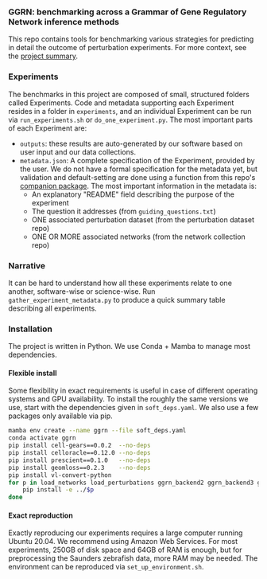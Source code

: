### GGRN: benchmarking across a Grammar of Gene Regulatory Network inference methods 

This repo contains tools for benchmarking various strategies for predicting in detail the outcome of perturbation experiments. For more context, see the [project summary](https://docs.google.com/document/d/1vvZi5c0nU3VTvKiWpEka8AtDORxJ3Ymv0ZzoFQwoDoI/edit).

### Experiments

The benchmarks in this project are composed of small, structured folders called Experiments. Code and metadata supporting each Experiment resides in a folder in `experiments`, and an individual Experiment can be run via `run_experiments.sh` or `do_one_experiment.py`. The most important parts of each Experiment are:

- `outputs`: these results are auto-generated by our software based on user input and our data collections.
- `metadata.json`: A complete specification of the Experiment, provided by the user. We do not have a formal specification for the metadata yet, but validation and default-setting are done using a function from this repo's [companion package](https://github.com/ekernf01/perturbation_benchmarking_package). The most important information in the metadata is:
    - An explanatory "README" field describing the purpose of the experiment
    - The question it addresses (from `guiding_questions.txt`)
    - ONE associated perturbation dataset (from the perturbation dataset repo)
    - ONE OR MORE associated networks (from the network collection repo)

### Narrative

It can be hard to understand how all these experiments relate to one another, software-wise or science-wise. Run `gather_experiment_metadata.py` to produce a quick summary table describing all experiments. 

### Installation

The project is written in Python. We use Conda + Mamba to manage most dependencies.

#### Flexible install

Some flexibility in exact requirements is useful in case of different operating systems and GPU availability.
To install the roughly the same versions we use, start with the dependencies given in `soft_deps.yaml`. We also use a few packages only available via pip.

```bash
mamba env create --name ggrn --file soft_deps.yaml
conda activate ggrn
pip install cell-gears==0.0.2  --no-deps
pip install celloracle==0.12.0 --no-deps
pip install prescient==0.1.0   --no-deps 
pip install geomloss==0.2.3    --no-deps 
pip install vl-convert-python
for p in load_networks load_perturbations ggrn_backend2 ggrn_backend3 ggrn perturbation_benchmarking_package do
    pip install -e ../$p
done
```

#### Exact reproduction

Exactly reproducing our experiments requires a large computer running Ubuntu 20.04. We recommend using Amazon Web Services. For most experiments, 250GB of disk space and 64GB of RAM is enough, but for preprocessing the Saunders zebrafish data, more RAM may be needed. The environment can be reproduced via `set_up_environment.sh`. 